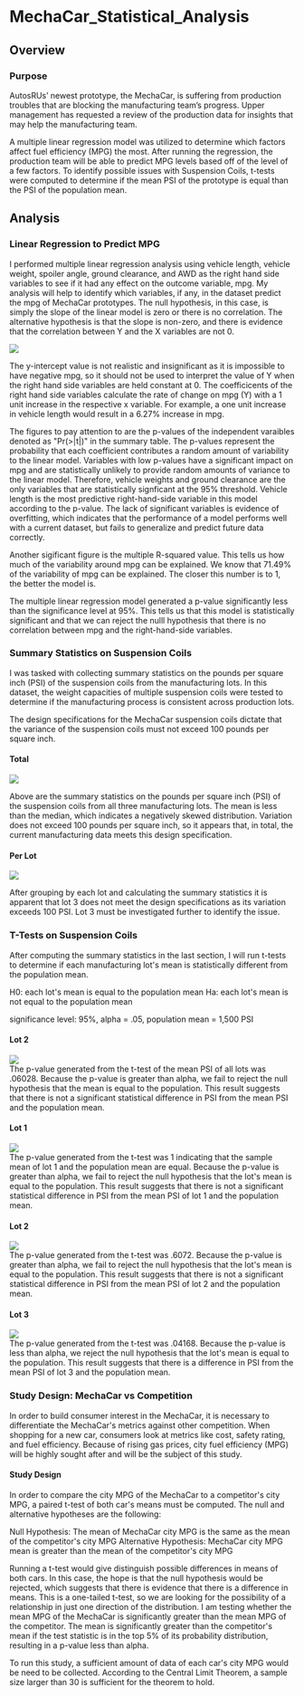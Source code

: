 # MechaCar_Statistical_Analysis

## Overview
### Purpose
AutosRUs’ newest prototype, the MechaCar, is suffering from production troubles that are blocking the manufacturing team’s progress. Upper management has requested a review of the production data for insights that may help the manufacturing team.

A multiple linear regression model was utilized to determine which factors affect fuel efficiency (MPG) the most. After running the regression, the production team will be able to predict MPG levels based off of the level of a few factors. To identify possible issues with Suspension Coils, t-tests were computed to determine if the mean PSI of the prototype is equal than the PSI of the population mean. 


## Analysis
### Linear Regression to Predict MPG
I performed multiple linear regression analysis using vehicle length, vehicle weight, spoiler angle, ground clearance, and AWD as the right hand side variables to see if it had any effect on the outcome variable, mpg. My analysis will help to identify which variables, if any, in the dataset predict the mpg of MechaCar prototypes. The null hypothesis, in this case, is simply the slope of the linear model is zero or there is no correlation. The alternative hypothesis is that the slope is non-zero, and there is evidence that the correlation between Y and the X variables are not 0. 

![](analysis/mpgLR.png) <br>

The y-intercept value is not realistic and insignificant as it is impossible to have negative mpg, so it should not be used to interpret the value of Y when the right hand side variables are held constant at 0. The coefficicents of the right hand side variables calculate the rate of change on mpg (Y) with a 1 unit increase in the respective x variable. For example, a one unit increase in vehicle length would result in a 6.27% increase in mpg.

The figures to pay attention to are the p-values of the independent varaibles denoted as "Pr(>|t|)" in the summary table. The p-values represent the probability that each coefficient contributes a random amount of variability to the linear model. Variables with low p-values have a significant impact on mpg and are statistically unlikely to provide random amounts of variance to the linear model. Therefore, vehicle weights and ground clearance are the only variables that are statistically signficant at the 95% threshold. Vehicle length is the most predictive right-hand-side variable in this model according to the p-value. The lack of significant variables is evidence of overfitting, which indicates that the performance of a model performs well with a current dataset, but fails to generalize and predict future data correctly.

Another sigificant figure is the multiple R-squared value. This tells us how much of the variability around mpg can be explained. We know that 71.49% of the variability of mpg can be explained. The closer this number is to 1, the better the model is.

The multiple linear regression model generated a p-value significantly less than the significance level at 95%. This tells us that this model is statistically significant and that we can reject the nulll hypothesis that there is no correlation between mpg and the right-hand-side variables.

### Summary Statistics on Suspension Coils
I was tasked with collecting summary statistics on the pounds per square inch (PSI) of the suspension coils from the manufacturing lots. In this dataset, the weight capacities of multiple suspension coils were tested to determine if the manufacturing process is consistent across production lots.

The design specifications for the MechaCar suspension coils dictate that the variance of the suspension coils must not exceed 100 pounds per square inch. 

#### Total
![](analysis/summary_table.png)

Above are the summary statistics on the pounds per square inch (PSI) of the suspension coils from all three manufacturing lots. The mean is less than the median, which indicates a negatively skewed distribution. Variation does not exceed 100 pounds per square inch, so it appears that, in total, the current manufacturing data meets this design specification.

#### Per Lot
![](analysis/lot_summary.png)

After grouping by each lot and calculating the summary statistics it is apparent that lot 3 does not meet the design specifications as its variation exceeds 100 PSI. Lot 3 must be investigated further to identify the issue.

### T-Tests on Suspension Coils
After computing the summary statistics in the last section, I will run t-tests to determine if each manufacturing lot's mean is statistically different from the population mean. 

H0: each lot's mean is equal to the population mean
Ha: each lot's mean is not equal to the population mean 

significance level: 95%, alpha = .05,
population mean = 1,500 PSI

#### Lot 2
![](analysis/alllotsttest.png) <br>
The p-value generated from the t-test of the mean PSI of all lots was .06028. Because the p-value is greater than alpha, we fail to reject the null hypothesis that the mean is equal to the population. This result suggests that there is not a significant statistical difference in PSI from the mean PSI and the population mean.

#### Lot 1
![](analysis/lot1ttest.png) <br>
The p-value generated from the t-test was 1 indicating that the sample mean of lot 1 and the population mean are equal. Because the p-value is greater than alpha, we fail to reject the null hypothesis that the lot's mean is equal to the population. This result suggests that there is not a significant statistical difference in PSI from the mean PSI of lot 1 and the population mean.
#### Lot 2
![](analysis/lot2ttest.png) <br>
The p-value generated from the t-test was .6072. Because the p-value is greater than alpha, we fail to reject the null hypothesis that the lot's mean is equal to the population. This result suggests that there is not a significant statistical difference in PSI from the mean PSI of lot 2 and the population mean.
#### Lot 3
![](analysis/lot3ttest.png) <br>
The p-value generated from the t-test was .04168. Because the p-value is less than alpha, we reject the null hypothesis that the lot's mean is equal to the population. This result suggests that there is a difference in PSI from the mean PSI of lot 3 and the population mean.


### Study Design: MechaCar vs Competition

In order to build consumer interest in the MechaCar, it is necessary to differentiate the MechaCar's metrics against other competition. When shopping for a new car, consumers look at metrics like cost, safety rating, and fuel efficiency. Because of rising gas prices, city fuel efficiency (MPG) will be highly sought after and will be the subject of this study.

#### Study Design

In order to compare the city MPG of the MechaCar to a competitor's city MPG, a paired t-test of both car's means must be computed. The null and alternative hypotheses are the following:

Null Hypothesis: The mean of MechaCar city MPG is the same as the mean of the competitor's city MPG
Alternative Hypothesis: MechaCar city MPG mean is greater than the mean of the competitor's city MPG

Running a t-test would give distinguish possible differences in means of both cars. In this case, the hope is that the null hypothesis would be rejected, which suggests that there is evidence that there is a difference in means. This is a one-tailed t-test, so we are looking for the possibility of a relationship in just one direction of the distribution. I am testing whether the mean MPG of the MechaCar is significantly greater than the mean MPG of the competitor. The mean is significantly greater than the competitor's mean if the test statistic is in the top 5% of its probability distribution, resulting in a p-value less than alpha.

To run this study, a sufficient amount of data of each car's city MPG would be need to be collected. According to the Central Limit Theorem, a sample size larger than 30 is sufficient for the theorem to hold.